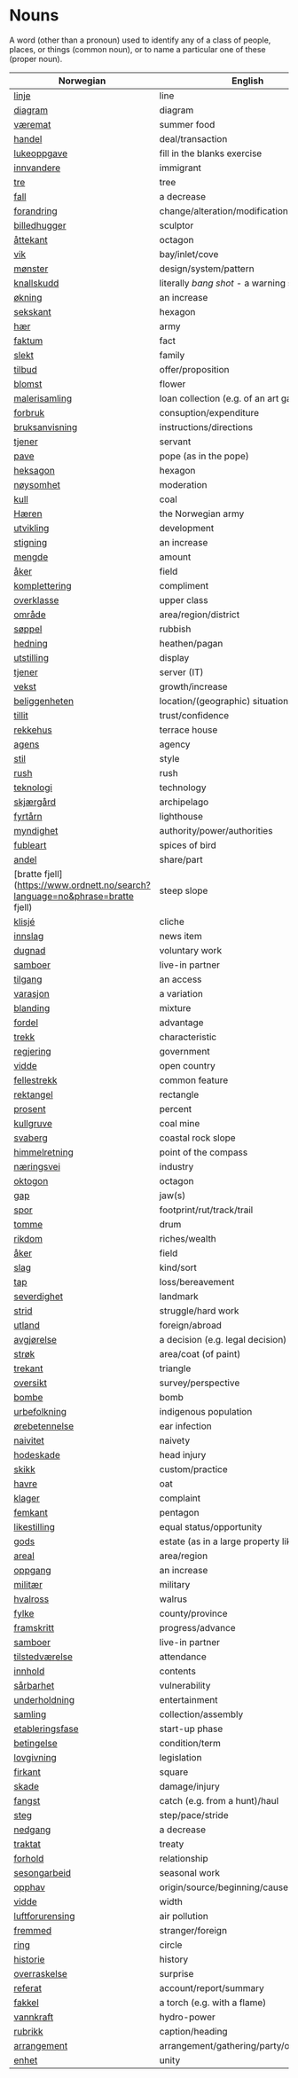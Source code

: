 # Nouns

A word (other than a pronoun) used to identify any of a class of people, places, or things (common noun), or to name a particular one of these (proper noun).

| Norwegian | English | Gender |
| --- | --- | --- |
| [linje](https://www.ordnett.no/search?language=no&phrase=linje) | line | m |
| [diagram](https://www.ordnett.no/search?language=no&phrase=diagram) | diagram | i |
| [væremat](https://www.ordnett.no/search?language=no&phrase=væremat) | summer food | m |
| [handel](https://www.ordnett.no/search?language=no&phrase=handel) | deal/transaction | m |
| [lukeoppgave](https://www.ordnett.no/search?language=no&phrase=lukeoppgave) | fill in the blanks exercise | m |
| [innvandere](https://www.ordnett.no/search?language=no&phrase=innvandere) | immigrant | m |
| [tre](https://www.ordnett.no/search?language=no&phrase=tre) | tree | i |
| [fall](https://www.ordnett.no/search?language=no&phrase=fall) | a decrease | i |
| [forandring](https://www.ordnett.no/search?language=no&phrase=forandring) | change/alteration/modification | m |
| [billedhugger](https://www.ordnett.no/search?language=no&phrase=billedhugger) | sculptor | m |
| [åttekant](https://www.ordnett.no/search?language=no&phrase=åttekant) | octagon | m |
| [vik](https://www.ordnett.no/search?language=no&phrase=vik) | bay/inlet/cove | m |
| [mønster](https://www.ordnett.no/search?language=no&phrase=mønster) | design/system/pattern | i |
| [knallskudd](https://www.ordnett.no/search?language=no&phrase=knallskudd) | literally _bang shot_ - a warning shot gun | i |
| [økning](https://www.ordnett.no/search?language=no&phrase=økning) | an increase | m |
| [sekskant](https://www.ordnett.no/search?language=no&phrase=sekskant) | hexagon | m |
| [hær](https://www.ordnett.no/search?language=no&phrase=hær) | army | m |
| [faktum](https://www.ordnett.no/search?language=no&phrase=faktum) | fact | i |
| [slekt](https://www.ordnett.no/search?language=no&phrase=slekt) | family | m |
| [tilbud](https://www.ordnett.no/search?language=no&phrase=tilbud) | offer/proposition | i |
| [blomst](https://www.ordnett.no/search?language=no&phrase=blomst) | flower | m |
| [malerisamling](https://www.ordnett.no/search?language=no&phrase=malerisamling) | loan collection (e.g. of an art gallery) | m |
| [forbruk](https://www.ordnett.no/search?language=no&phrase=forbruk) | consuption/expenditure | i |
| [bruksanvisning](https://www.ordnett.no/search?language=no&phrase=bruksanvisning) | instructions/directions | m |
| [tjener](https://www.ordnett.no/search?language=no&phrase=tjener) | servant | m |
| [pave](https://www.ordnett.no/search?language=no&phrase=pave) | pope (as in the pope) | m |
| [heksagon](https://www.ordnett.no/search?language=no&phrase=heksagon) | hexagon | m |
| [nøysomhet](https://www.ordnett.no/search?language=no&phrase=nøysomhet) | moderation | m |
| [kull](https://www.ordnett.no/search?language=no&phrase=kull) | coal | i |
| [Hæren](https://www.ordnett.no/search?language=no&phrase=Hæren) | the Norwegian army | m |
| [utvikling](https://www.ordnett.no/search?language=no&phrase=utvikling) | development | m |
| [stigning](https://www.ordnett.no/search?language=no&phrase=stigning) | an increase | m |
| [mengde](https://www.ordnett.no/search?language=no&phrase=mengde) | amount | m |
| [åker](https://www.ordnett.no/search?language=no&phrase=åker) | field | m |
| [komplettering](https://www.ordnett.no/search?language=no&phrase=komplettering) | compliment | m |
| [overklasse](https://www.ordnett.no/search?language=no&phrase=overklasse) | upper class | m |
| [område](https://www.ordnett.no/search?language=no&phrase=område) | area/region/district | i |
| [søppel](https://www.ordnett.no/search?language=no&phrase=søppel) | rubbish | i |
| [hedning](https://www.ordnett.no/search?language=no&phrase=hedning) | heathen/pagan | m |
| [utstilling](https://www.ordnett.no/search?language=no&phrase=utstilling) | display | m |
| [tjener](https://www.ordnett.no/search?language=no&phrase=tjener) | server (IT) | m |
| [vekst](https://www.ordnett.no/search?language=no&phrase=vekst) | growth/increase | m |
| [beliggenheten](https://www.ordnett.no/search?language=no&phrase=beliggenheten) | location/(geographic) situation | m/f |
| [tillit](https://www.ordnett.no/search?language=no&phrase=tillit) | trust/confidence | m |
| [rekkehus](https://www.ordnett.no/search?language=no&phrase=rekkehus) | terrace house | i |
| [agens](https://www.ordnett.no/search?language=no&phrase=agens) | agency | m |
| [stil](https://www.ordnett.no/search?language=no&phrase=stil) | style | m |
| [rush](https://www.ordnett.no/search?language=no&phrase=rush) | rush | i |
| [teknologi](https://www.ordnett.no/search?language=no&phrase=teknologi) | technology | m |
| [skjærgård](https://www.ordnett.no/search?language=no&phrase=skjærgård) | archipelago | m |
| [fyrtårn](https://www.ordnett.no/search?language=no&phrase=fyrtårn) | lighthouse | i |
| [myndighet](https://www.ordnett.no/search?language=no&phrase=myndighet) | authority/power/authorities | m |
| [fubleart](https://www.ordnett.no/search?language=no&phrase=fubleart) | spices of bird | m/f |
| [andel](https://www.ordnett.no/search?language=no&phrase=andel) | share/part | m |
| [bratte fjell](https://www.ordnett.no/search?language=no&phrase=bratte fjell) | steep slope | m |
| [klisjé](https://www.ordnett.no/search?language=no&phrase=klisjé) | cliche | m |
| [innslag](https://www.ordnett.no/search?language=no&phrase=innslag) | news item | i |
| [dugnad](https://www.ordnett.no/search?language=no&phrase=dugnad) | voluntary work | m |
| [samboer](https://www.ordnett.no/search?language=no&phrase=samboer) | live-in partner | m |
| [tilgang](https://www.ordnett.no/search?language=no&phrase=tilgang) | an access | i |
| [varasjon](https://www.ordnett.no/search?language=no&phrase=varasjon) | a variation | m |
| [blanding](https://www.ordnett.no/search?language=no&phrase=blanding) | mixture | m |
| [fordel](https://www.ordnett.no/search?language=no&phrase=fordel) | advantage | m |
| [trekk](https://www.ordnett.no/search?language=no&phrase=trekk) | characteristic | i |
| [regjering](https://www.ordnett.no/search?language=no&phrase=regjering) | government | m |
| [vidde](https://www.ordnett.no/search?language=no&phrase=vidde) | open country | m |
| [fellestrekk](https://www.ordnett.no/search?language=no&phrase=fellestrekk) | common feature | i |
| [rektangel](https://www.ordnett.no/search?language=no&phrase=rektangel) | rectangle | i |
| [prosent](https://www.ordnett.no/search?language=no&phrase=prosent) | percent | m |
| [kullgruve](https://www.ordnett.no/search?language=no&phrase=kullgruve) | coal mine | m |
| [svaberg](https://www.ordnett.no/search?language=no&phrase=svaberg) | coastal rock slope | i |
| [himmelretning](https://www.ordnett.no/search?language=no&phrase=himmelretning) | point of the compass | m |
| [næringsvei](https://www.ordnett.no/search?language=no&phrase=næringsvei) | industry | m |
| [oktogon](https://www.ordnett.no/search?language=no&phrase=oktogon) | octagon | m |
| [gap](https://www.ordnett.no/search?language=no&phrase=gap) | jaw(s) | m |
| [spor](https://www.ordnett.no/search?language=no&phrase=spor) | footprint/rut/track/trail | i |
| [tomme](https://www.ordnett.no/search?language=no&phrase=tomme) | drum | m |
| [rikdom](https://www.ordnett.no/search?language=no&phrase=rikdom) | riches/wealth | m |
| [åker](https://www.ordnett.no/search?language=no&phrase=åker) | field | m |
| [slag](https://www.ordnett.no/search?language=no&phrase=slag) | kind/sort | i |
| [tap](https://www.ordnett.no/search?language=no&phrase=tap) | loss/bereavement | i |
| [severdighet](https://www.ordnett.no/search?language=no&phrase=severdighet) | landmark | m |
| [strid](https://www.ordnett.no/search?language=no&phrase=strid) | struggle/hard work | m |
| [utland](https://www.ordnett.no/search?language=no&phrase=utland) | foreign/abroad | m |
| [avgjørelse](https://www.ordnett.no/search?language=no&phrase=avgjørelse) | a decision (e.g. legal decision) | m |
| [strøk](https://www.ordnett.no/search?language=no&phrase=strøk) | area/coat (of paint) | i |
| [trekant](https://www.ordnett.no/search?language=no&phrase=trekant) | triangle | m |
| [oversikt](https://www.ordnett.no/search?language=no&phrase=oversikt) | survey/perspective | m |
| [bombe](https://www.ordnett.no/search?language=no&phrase=bombe) | bomb | m |
| [urbefolkning](https://www.ordnett.no/search?language=no&phrase=urbefolkning) | indigenous population | m |
| [ørebetennelse](https://www.ordnett.no/search?language=no&phrase=ørebetennelse) | ear infection | m |
| [naivitet](https://www.ordnett.no/search?language=no&phrase=naivitet) | naivety | m |
| [hodeskade](https://www.ordnett.no/search?language=no&phrase=hodeskade) | head injury | m |
| [skikk](https://www.ordnett.no/search?language=no&phrase=skikk) | custom/practice | m |
| [havre](https://www.ordnett.no/search?language=no&phrase=havre) | oat | m |
| [klager](https://www.ordnett.no/search?language=no&phrase=klager) | complaint | m |
| [femkant](https://www.ordnett.no/search?language=no&phrase=femkant) | pentagon | m |
| [likestilling](https://www.ordnett.no/search?language=no&phrase=likestilling) | equal status/opportunity | m |
| [gods](https://www.ordnett.no/search?language=no&phrase=gods) | estate (as in a large property like a farm) | m/i |
| [areal](https://www.ordnett.no/search?language=no&phrase=areal) | area/region | i |
| [oppgang](https://www.ordnett.no/search?language=no&phrase=oppgang) | an increase | m |
| [militær](https://www.ordnett.no/search?language=no&phrase=militær) | military | m |
| [hvalross](https://www.ordnett.no/search?language=no&phrase=hvalross) | walrus | m |
| [fylke](https://www.ordnett.no/search?language=no&phrase=fylke) | county/province | i |
| [framskritt](https://www.ordnett.no/search?language=no&phrase=framskritt) | progress/advance | i |
| [samboer](https://www.ordnett.no/search?language=no&phrase=samboer) | live-in partner | m |
| [tilstedværelse](https://www.ordnett.no/search?language=no&phrase=tilstedværelse) | attendance | i |
| [innhold](https://www.ordnett.no/search?language=no&phrase=innhold) | contents | i |
| [sårbarhet](https://www.ordnett.no/search?language=no&phrase=sårbarhet) | vulnerability | m |
| [underholdning](https://www.ordnett.no/search?language=no&phrase=underholdning) | entertainment | m |
| [samling](https://www.ordnett.no/search?language=no&phrase=samling) | collection/assembly | m |
| [etableringsfase](https://www.ordnett.no/search?language=no&phrase=etableringsfase) | start-up phase | m |
| [betingelse](https://www.ordnett.no/search?language=no&phrase=betingelse) | condition/term | m |
| [lovgivning](https://www.ordnett.no/search?language=no&phrase=lovgivning) | legislation | m |
| [firkant](https://www.ordnett.no/search?language=no&phrase=firkant) | square | m |
| [skade](https://www.ordnett.no/search?language=no&phrase=skade) | damage/injury | m |
| [fangst](https://www.ordnett.no/search?language=no&phrase=fangst) | catch (e.g. from a hunt)/haul | m |
| [steg](https://www.ordnett.no/search?language=no&phrase=steg) | step/pace/stride | i |
| [nedgang](https://www.ordnett.no/search?language=no&phrase=nedgang) | a decrease | m |
| [traktat](https://www.ordnett.no/search?language=no&phrase=traktat) | treaty | m |
| [forhold](https://www.ordnett.no/search?language=no&phrase=forhold) | relationship | i |
| [sesongarbeid](https://www.ordnett.no/search?language=no&phrase=sesongarbeid) | seasonal work | i |
| [opphav](https://www.ordnett.no/search?language=no&phrase=opphav) | origin/source/beginning/cause | i |
| [vidde](https://www.ordnett.no/search?language=no&phrase=vidde) | width | m/f |
| [luftforurensing](https://www.ordnett.no/search?language=no&phrase=luftforurensing) | air pollution | m |
| [fremmed](https://www.ordnett.no/search?language=no&phrase=fremmed) | stranger/foreign | m |
| [ring](https://www.ordnett.no/search?language=no&phrase=ring) | circle | m |
| [historie](https://www.ordnett.no/search?language=no&phrase=historie) | history | m/f |
| [overraskelse](https://www.ordnett.no/search?language=no&phrase=overraskelse) | surprise | m |
| [referat](https://www.ordnett.no/search?language=no&phrase=referat) | account/report/summary | i |
| [fakkel](https://www.ordnett.no/search?language=no&phrase=fakkel) | a torch (e.g. with a flame) | m |
| [vannkraft](https://www.ordnett.no/search?language=no&phrase=vannkraft) | hydro-power | m |
| [rubrikk](https://www.ordnett.no/search?language=no&phrase=rubrikk) | caption/heading | m |
| [arrangement](https://www.ordnett.no/search?language=no&phrase=arrangement) | arrangement/gathering/party/organisation | i |
| [enhet](https://www.ordnett.no/search?language=no&phrase=enhet) | unity | m |

